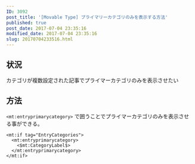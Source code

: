 ```yaml
---
ID: 3092
post_title: '[Movable Type] プライマリーカテゴリのみを表示する方法'
published: true
post_date: 2017-07-04 23:35:16
modified_date: 2017-07-04 23:35:16
slug: 20170704233516.html
---
```

<!--more-->

<h2>状況</h2>

カテゴリが複数設定された記事でプライマーカテゴリのみを表示させたい

<h2>方法</h2>

<code>&lt;mt:entryprimarycategory&gt;</code> で囲うことでプライマーカテゴリのみを表示させる事ができる。

<pre><code>&lt;mt:if tag="EntryCategories"&gt;
  &lt;mt:entryprimarycategory&gt;
    &lt;$mt:CategoryLabel$&gt;
  &lt;/mt:entryprimarycategory&gt;
&lt;/mt:if&gt;
</code></pre>